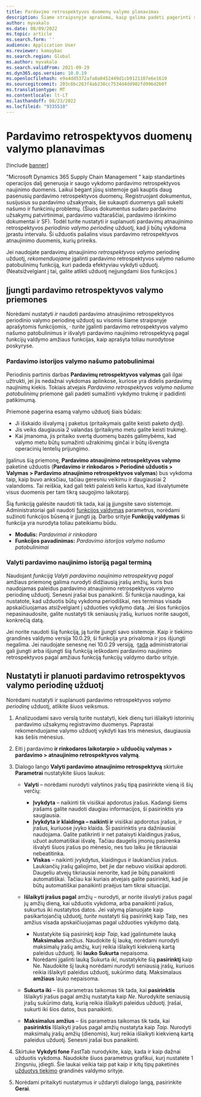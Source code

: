 ```yaml
---
title: Pardavimo retrospektyvos duomenų valymo planavimas
description: Šiame straipsnyje aprašoma, kaip galima padėti pagerinti sistemos našumą, planuojant periodinę pardavimo atnaujinimo retrospektyvos valymo užduotį, kuri bus vykdoma įprastu intervalu.
author: myvakalo
ms.date: 08/09/2022
ms.topic: article
ms.search.form: ''
audience: Application User
ms.reviewer: kamaybac
ms.search.region: Global
ms.author: myvakalo
ms.search.validFrom: 2021-09-29
ms.dyn365.ops.version: 10.0.19
ms.openlocfilehash: e9a4dd5372afa8a0452449d1cb9121107e6e1610
ms.sourcegitcommit: 203c8bc263f4ab238cc7534d4dd902fd996d2b0f
ms.translationtype: MT
ms.contentlocale: lt-LT
ms.lasthandoff: 08/23/2022
ms.locfileid: "9335510"
---
```

# <a name="schedule-sales-history-data-cleanup"></a>Pardavimo retrospektyvos duomenų valymo planavimas

[!include [banner](../includes/banner.md)]

"Microsoft Dynamics 365 Supply Chain Management " kaip standartinės operacijos dalį generuoja ir saugo vykdomo pardavimo retrospektyvos naujinimo duomenis. Laikui bėgant jūsų sistemoje gali kauptis daug pasenusių pardavimo retrospektyvos duomenų. Registruojant dokumentus, susijusius su pardavimo užsakymais, šie sukaupti duomenys gali sukelti našumo ir funkcinių problemų. (Šiuos dokumentus sudaro pardavimo užsakymų patvirtinimai, pardavimo važtaraščiai, pardavimo išrinkimo dokumentai ir SF). Todėl turite nustatyti ir suplanuoti pardavimų atnaujinimo retrospektyvos *periodinio valymo periodinę* užduotį, kad ji būtų vykdoma įprastu intervalu. Ši užduotis pašalins visus pardavimo retrospektyvos atnaujinimo duomenis, kurių prireiks.

Jei naudojate pardavimų atnaujinimo *retrospektyvos valymo* periodinę užduotį, *rekomenduojame* įgalinti pardavimo retrospektyvos valymo našumo patobulinimų funkciją, kuri padeda efektyviau vykdyti užduotį. (Neatsižvelgiant į tai, galite atlikti užduotį neįjungdami šios funkcijos.)

## <a name="turn-on-the-sales-history-cleanup-features"></a>Įjungti pardavimo retrospektyvos valymo priemones

Norėdami nustatyti *ir* naudoti pardavimo atnaujinimo retrospektyvos periodinio valymo periodinę užduotį su visomis šiame straipsnyje aprašytomis funkcijomis, *·* *turite* įgalinti pardavimo retrospektyvos valymo našumo patobulinimus ir išvalyti pardavimo naujinimo retrospektyvą pagal funkcijų valdymo amžiaus funkcijas, kaip aprašyta toliau nurodytose poskyryse.

### <a name="sales-history-cleanup-performance-improvements"></a>Pardavimo istorijos valymo našumo patobulinimai

Periodinis partinis darbas **Pardavimų retrospektyvos valymas** gali ilgai užtrukti, jei jis nedažnai vykdomas aplinkose, kuriose yra didelis pardavimų naujinimų kiekis. Tokiais atvejais *Pardavimo retrospektyvos valymo našumo patobulinimų* priemonė gali padėti sumažinti vykdymo trukmę ir padidinti patikimumą.

Priemonė pagerina esamą valymo užduotį šiais būdais:

- Ji išskaido išvalymą į paketus (pritaikymais galite keisti paketo dydį).
- Jis veiks daugiausia 2 valandas (pritaikymo metu galite keisti trukmę).
- Kai įmanoma, jis pritaiko svertą duomenų bazės galimybėms, kad valymo metu būtų sumažinti užrakinimų ginčai ir būtų išvengta operacinių lentelių prijungimo.

Įgalinus šią priemonę, **Pardavimo atnaujinimo retrospektyvos valymo** paketinė užduotis (**Pardavimo ir rinkodaros \> Periodinė užduotis \> Valymas \> Pardavimo atnaujinimo retrospektyvos valymas**) bus vykdoma taip, kaip buvo anksčiau, tačiau geresniu veikimu ir daugiausiai 2 valandoms. Tai reiškia, kad gali tekti paleisti kelis kartus, kad išvalytumėte visus duomenis per tam tikrą saugojimo laikotarpį.

Šią funkciją galėsite naudoti tik tada, kai ją įjungsite savo sistemoje. Administratoriai gali naudoti [funkcijos valdymas](../../fin-ops-core/fin-ops/get-started/feature-management/feature-management-overview.md) parametrus, norėdami sužinoti funkcijos būseną ir įjungti ją. Darbo srityje **Funkcijų valdymas** ši funkcija yra nurodyta toliau pateikiamu būdu.

- **Modulis:** *Pardavimai ir rinkodara*
- **Funkcijos pavadinimas:** *Pardavimo istorijos valymo našumo patobulinimai*

### <a name="clean-up-sales-update-history-based-on-age"></a>Valyti pardavimo naujinimo istoriją pagal terminą

Naudojant *funkciją Valyti pardavimo naujinimo retrospektyvą* *pagal* amžiaus priemonę galima nurodyti didžiausią įrašų amžių, kuris bus naudojamas paleidus pardavimo atnaujinimo retrospektyvos valymo periodinę užduotį. Senesni įrašai bus panaikinti. Ši funkcija naudinga, kai nustatote, kad užduotis būtų vykdoma periodiškai, nes terminas visada apskaičiuojamas atsižvelgiant į užduoties vykdymo datą. Jei šios funkcijos nepasinaudosite, galite nustatyti tik seniausių įrašų, kuriuos norite saugoti, konkrečią datą.

Jei norite naudoti šią funkciją, ją turite įjungti savo sistemoje. Kaip ir tiekimo grandinės valdymo versija 10.0.29, ši funkcija yra privaloma ir jos išjungti negalima. Jei naudojate senesnę nei 10.0.29 versiją, *·*[tada](../../fin-ops-core/fin-ops/get-started/feature-management/feature-management-overview.md) administratoriai gali įjungti arba išjungti šią funkciją ieškodami pardavimo naujinimo retrospektyvos pagal amžiaus funkciją funkcijų valdymo darbo srityje.

## <a name="set-up-and-schedule-the-sales-history-cleanup-periodic-task"></a>Nustatyti ir planuoti pardavimo retrospektyvos valymo periodinę užduotį

Norėdami nustatyti ir suplanuoti pardavimo retrospektyvos *valymo periodinę* užduotį, atlikite šiuos veiksmus.

1. Analizuodami savo verslą turite nustatyti, kiek dienų turi išlaikyti istorinių pardavimo užsakymų registravimo duomenys. Paprastai rekomenduojame valymo užduotį vykdyti kas tris mėnesius, daugiausia kas šešis mėnesius.
1. Eiti į pardavimo **ir rinkodaros laikotarpio \> užduočių valymas \> pardavimo \> atnaujinimo retrospektyvos valymą**.
1. Dialogo lango **Valyti pardavimo atnaujinimo retrospektyvą** skirtuke **Parametrai** nustatykite šiuos laukus:

    - **Valyti** – norėdami nurodyti valytinos įrašų tipą pasirinkite vieną iš šių verčių:

        - **Įvykdyta** – naikinti tik visiškai apdorotus įrašus. Kadangi šiems įrašams galite naudoti daugiau informacijos, ši pasirinktis yra saugiausia.
        - **Įvykdyta ir klaidinga – naikinti ir** visiškai apdorotus įrašus, ir įrašus, kuriuose įvyko klaida. Ši pasirinktis yra dažniausiai naudojama. Galite patikrinti ir net pataisyti klaidingus įrašus, užuot automatiškai išvalę. Tačiau daugelis įmonių pasirenka išvalyti šiuos įrašus po mėnesio, nes tuo laiku jie tikriausiai nebeatitinka.
        - **Viskas** – naikinti įvykdytus, klaidingus ir laukiančius įrašus. Laukiančių įrašų galiojimo, bet jie dar nebuvo visiškai apdoroti. Daugeliu atvejų tikriausiai nenorite, kad jie būtų panaikinti automatiškai. Tačiau kai kuriais atvejais galite pasirinkti, kad jie būtų automatiškai panaikinti praėjus tam tikrai situacijai.

    - **Išlaikyti įrašus pagal** amžių – nurodyti, ar norite išvalyti įrašus pagal jų amžių dieną, kai užduotis vykdoma, arba panaikinti įrašus, sukurtus iki nustatytos datos. Jei valymą planuojate kaip pasikartojančią užduotį, *turite* nustatyti šią pasirinktį kaip Taip, nes amžius visada apskaičiuojamas pagal užduoties vykdymo datą.

        - Nustatykite šią pasirinktį *kaip Taip*, kad įgalintumėte lauką **Maksimalus** amžius. Naudokite šį lauką, norėdami nurodyti maksimalų įrašų amžių, kurį reikia išlaikyti kiekvieną kartą paleidus užduotį. Iki **lauko Sukurta** nepaisoma.
        - Norėdami įgalinti lauką Sukurta *iki*, nustatykite šią **pasirinktį** kaip Ne. Naudokite šį lauką norėdami nurodyti seniausią įrašų, kuriuos reikia išlaikyti paleidus užduotį, sukūrimo datą. Maksimalaus **amžiaus** lauko nepaisoma.

    - **Sukurta iki** – šis parametras taikomas tik tada, kai **pasirinktis** Išlaikyti įrašus pagal amžių nustatyta kaip *Ne*. Nurodykite seniausią įrašų sukūrimo datą, kurią reikia išlaikyti paleidus užduotį. Įrašai, sukurti iki šios datos, bus panaikinti.
    - **Maksimalus amžius** – šis parametras taikomas tik tada, kai **pasirinktis** Išlaikyti įrašus pagal amžių nustatyta kaip *Taip*. Nurodyti maksimalų įrašų amžių (dienomis), kurį reikia išlaikyti kiekvieną kartą paleidus užduotį. Senesni įrašai bus panaikinti.

1. Skirtuke **Vykdyti fone** FastTab nurodykite, kaip, kada ir kaip dažnai užduotis vykdoma. Naudokite šiuos parametrus grafikui, kurį nustatėte 1 žingsniu, įdiegti. Šie laukai veikia taip pat kaip ir kitų tipų paketinės [užduotys tiekimo](../../fin-ops-core/dev-itpro/sysadmin/batch-processing-overview.md) grandinės valdymo srityje.
1. Norėdami pritaikyti nustatymus ir uždaryti dialogo langą, pasirinkite **Gerai**.
